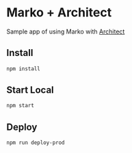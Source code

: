 # Marko + Architect

Sample app of using Marko with [Architect](https://arc.codes)

## Install

```bash
npm install
```

## Start Local

```bash
npm start
```

## Deploy

```bash
npm run deploy-prod
```
